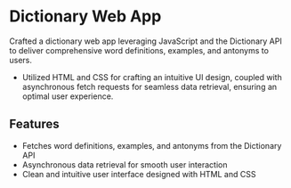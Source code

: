 
# Dictionary Web App

Crafted a dictionary web app leveraging JavaScript and the Dictionary API to deliver comprehensive word definitions, examples, and antonyms to users.

- Utilized HTML and CSS for crafting an intuitive UI design, coupled with asynchronous fetch requests for seamless data retrieval, ensuring an optimal user experience.

## Features

- Fetches word definitions, examples, and antonyms from the Dictionary API
- Asynchronous data retrieval for smooth user interaction
- Clean and intuitive user interface designed with HTML and CSS
